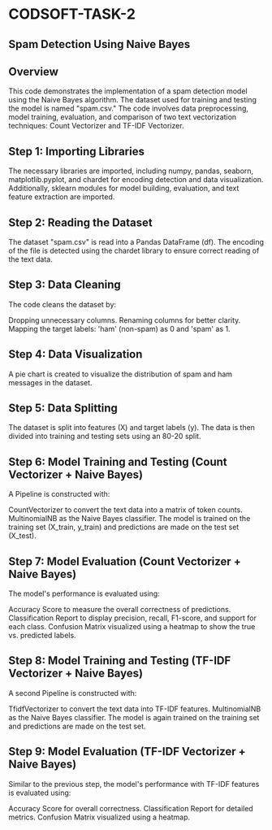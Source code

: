 # CODSOFT-TASK-2
## Spam Detection Using Naive Bayes

## Overview
This code demonstrates the implementation of a spam detection model using the Naive Bayes algorithm. The dataset used for training and testing the model is named "spam.csv." The code involves data preprocessing, model training, evaluation, and comparison of two text vectorization techniques: Count Vectorizer and TF-IDF Vectorizer.

## Step 1: Importing Libraries
The necessary libraries are imported, including numpy, pandas, seaborn, matplotlib.pyplot, and chardet for encoding detection and data visualization. Additionally, sklearn modules for model building, evaluation, and text feature extraction are imported.

## Step 2: Reading the Dataset
The dataset "spam.csv" is read into a Pandas DataFrame (df). The encoding of the file is detected using the chardet library to ensure correct reading of the text data.

## Step 3: Data Cleaning
The code cleans the dataset by:

Dropping unnecessary columns.
Renaming columns for better clarity.
Mapping the target labels: 'ham' (non-spam) as 0 and 'spam' as 1.

## Step 4: Data Visualization
A pie chart is created to visualize the distribution of spam and ham messages in the dataset.

## Step 5: Data Splitting
The dataset is split into features (X) and target labels (y). The data is then divided into training and testing sets using an 80-20 split.

## Step 6: Model Training and Testing (Count Vectorizer + Naive Bayes)
A Pipeline is constructed with:

CountVectorizer to convert the text data into a matrix of token counts.
MultinomialNB as the Naive Bayes classifier.
The model is trained on the training set (X_train, y_train) and predictions are made on the test set (X_test).

## Step 7: Model Evaluation (Count Vectorizer + Naive Bayes)
The model's performance is evaluated using:

Accuracy Score to measure the overall correctness of predictions.
Classification Report to display precision, recall, F1-score, and support for each class.
Confusion Matrix visualized using a heatmap to show the true vs. predicted labels.
## Step 8: Model Training and Testing (TF-IDF Vectorizer + Naive Bayes)
A second Pipeline is constructed with:

TfidfVectorizer to convert the text data into TF-IDF features.
MultinomialNB as the Naive Bayes classifier.
The model is again trained on the training set and predictions are made on the test set.

## Step 9: Model Evaluation (TF-IDF Vectorizer + Naive Bayes)
Similar to the previous step, the model's performance with TF-IDF features is evaluated using:

Accuracy Score for overall correctness.
Classification Report for detailed metrics.
Confusion Matrix visualized using a heatmap.
